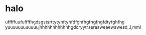 # halo
ufffffuufuffffhgdsgstsrttytyhftyhfdfghfhgfhgfhgfdtyfghfhg
yuuuuuuuuuuuujhhhhhhhhhhhhgdcryytrserasweaewawesd,.l,mml

